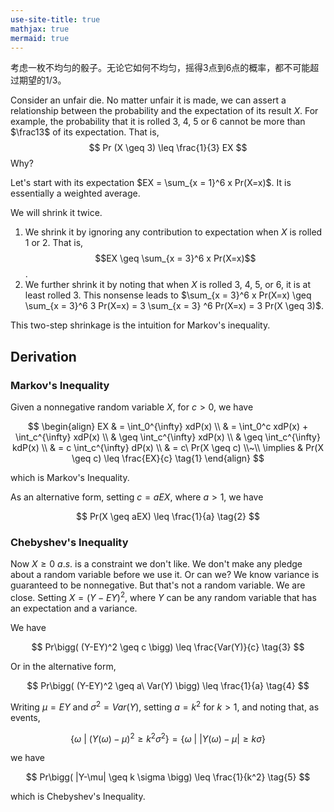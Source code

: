 ```yaml
---
use-site-title: true
mathjax: true
mermaid: true
---
```


考虑一枚不均匀的骰子。无论它如何不均匀，摇得3点到6点的概率，都不可能超过期望的1/3。

Consider an unfair die. No matter unfair it is made, we can assert a relationship between the probability and the expectation of its result $X$. For example, the probability that it is rolled 3, 4, 5 or 6 cannot be more than $\frac13$ of its expectation. That is,
$$
Pr (X \geq 3) \leq \frac{1}{3} EX
$$
Why?

Let's start with its expectation $EX = \sum_{x = 1}^6 x Pr(X=x)$. It is essentially a weighted average. 

We will shrink it twice. 

1. We shrink it by ignoring any contribution to expectation when $X$ is rolled $1$ or $2$. That is, $$EX \geq \sum_{x = 3}^6 x Pr(X=x)$$.
2. We further shrink it by noting that when $X​$ is rolled 3, 4, 5, or 6, it is at least rolled 3. This nonsense leads to $\sum_{x = 3}^6 x Pr(X=x) \geq \sum_{x = 3}^6 3 Pr(X=x) = 3 \sum_{x = 3} ^6 Pr(X=x) = 3 Pr(X \geq 3)​$.

This two-step shrinkage is the intuition for Markov's inequality.

## Derivation

### Markov's Inequality

Given a nonnegative random variable $X$,  for $c > 0$, we have

$$
\begin{align}
    EX & = \int_0^{\infty} xdP(x) \\
    & = \int_0^c xdP(x) + \int_c^{\infty} xdP(x) \\
    & \geq \int_c^{\infty} xdP(x)  \\
    & \geq \int_c^{\infty} kdP(x)  \\
    & = c \int_c^{\infty} dP(x) \\
    & = c\ Pr(X  \geq c) \\~\\
    \implies & Pr(X \geq c) \leq \frac{EX}{c} \tag{1}
\end{align}
$$

which is Markov's Inequality.

As an alternative form, setting $c = a EX$, where $a > 1$, we have

$$
Pr(X \geq aEX) \leq \frac{1}{a} \tag{2}
$$

### Chebyshev's Inequality

Now $X \geq 0\ a.s.$ is a constraint we don't like. We don't make any pledge about a random variable before we use it. Or can we? We know variance is guaranteed to be nonnegative. But that's not a random variable. We are close. Setting $X =  (Y-EY)^2$, where $Y$ can be any random variable that has an expectation and a variance. 

We have

$$
Pr\bigg( (Y-EY)^2 \geq c \bigg) \leq \frac{Var(Y)}{c} \tag{3}
$$

Or in the alternative form,

$$
Pr\bigg( (Y-EY)^2 \geq a\ Var(Y) \bigg) \leq \frac{1}{a} \tag{4}
$$

Writing $\mu = EY$ and $\sigma^2 = Var(Y)$, setting $a = k^2$ for $k > 1$, and noting that, as events,

$$
\bigg\{\omega\ \bigg|\ (Y(\omega) - \mu)^2 \geq k^2 \sigma^2 \bigg\} = \bigg\{\omega\ \bigg|\ |Y(\omega) - \mu| \geq k \sigma \bigg\}
$$

we have

$$
Pr\bigg( |Y-\mu| \geq k \sigma \bigg) \leq \frac{1}{k^2} \tag{5}
$$

which is Chebyshev's Inequality.

